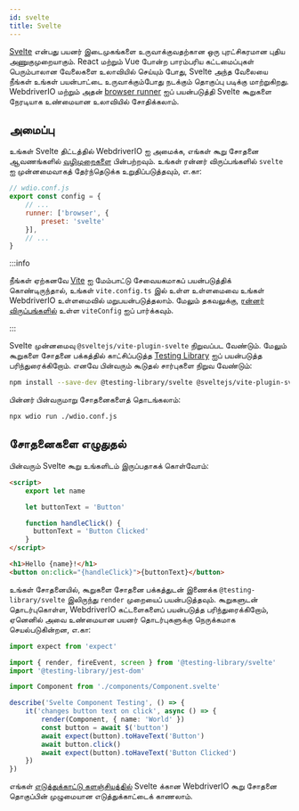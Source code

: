 ```yaml
---
id: svelte
title: Svelte
---
```


[Svelte](https://svelte.dev/) என்பது பயனர் இடைமுகங்களை உருவாக்குவதற்கான ஒரு புரட்சிகரமான புதிய அணுகுமுறையாகும். React மற்றும் Vue போன்ற பாரம்பரிய கட்டமைப்புகள் பெரும்பாலான வேலைகளை உலாவியில் செய்யும் போது, Svelte அந்த வேலையை நீங்கள் உங்கள் பயன்பாட்டை உருவாக்கும்போது நடக்கும் தொகுப்பு படிக்கு மாற்றுகிறது. WebdriverIO மற்றும் அதன் [browser runner](/docs/runner#browser-runner) ஐப் பயன்படுத்தி Svelte கூறுகளை நேரடியாக உண்மையான உலாவியில் சோதிக்கலாம்.

## அமைப்பு

உங்கள் Svelte திட்டத்தில் WebdriverIO ஐ அமைக்க, எங்கள் கூறு சோதனை ஆவணங்களில் [வழிமுறைகளை](/docs/component-testing#set-up) பின்பற்றவும். உங்கள் ரன்னர் விருப்பங்களில் `svelte` ஐ முன்னமைவாகத் தேர்ந்தெடுக்க உறுதிப்படுத்தவும், எ.கா:

```js
// wdio.conf.js
export const config = {
    // ...
    runner: ['browser', {
        preset: 'svelte'
    }],
    // ...
}
```

:::info

நீங்கள் ஏற்கனவே [Vite](https://vitejs.dev/) ஐ மேம்பாட்டு சேவையகமாகப் பயன்படுத்திக் கொண்டிருந்தால், உங்கள் `vite.config.ts` இல் உள்ள உள்ளமைவை உங்கள் WebdriverIO உள்ளமைவில் மறுபயன்படுத்தலாம். மேலும் தகவலுக்கு, [ரன்னர் விருப்பங்களில்](/docs/runner#runner-options) உள்ள `viteConfig` ஐப் பார்க்கவும்.

:::

Svelte முன்னமைவு `@sveltejs/vite-plugin-svelte` நிறுவப்பட வேண்டும். மேலும் கூறுகளை சோதனை பக்கத்தில் காட்சிப்படுத்த [Testing Library](https://testing-library.com/) ஐப் பயன்படுத்த பரிந்துரைக்கிறோம். எனவே பின்வரும் கூடுதல் சார்புகளை நிறுவ வேண்டும்:

```sh npm2yarn
npm install --save-dev @testing-library/svelte @sveltejs/vite-plugin-svelte
```

பின்னர் பின்வருமாறு சோதனைகளைத் தொடங்கலாம்:

```sh
npx wdio run ./wdio.conf.js
```

## சோதனைகளை எழுதுதல்

பின்வரும் Svelte கூறு உங்களிடம் இருப்பதாகக் கொள்வோம்:

```html title="./components/Component.svelte"
<script>
    export let name

    let buttonText = 'Button'

    function handleClick() {
      buttonText = 'Button Clicked'
    }
</script>

<h1>Hello {name}!</h1>
<button on:click="{handleClick}">{buttonText}</button>
```

உங்கள் சோதனையில், கூறுகளை சோதனை பக்கத்துடன் இணைக்க `@testing-library/svelte` இலிருந்து `render` முறையைப் பயன்படுத்தவும். கூறுகளுடன் தொடர்புகொள்ள, WebdriverIO கட்டளைகளைப் பயன்படுத்த பரிந்துரைக்கிறோம், ஏனெனில் அவை உண்மையான பயனர் தொடர்புகளுக்கு நெருக்கமாக செயல்படுகின்றன, எ.கா:

```ts title="svelte.test.js"
import expect from 'expect'

import { render, fireEvent, screen } from '@testing-library/svelte'
import '@testing-library/jest-dom'

import Component from './components/Component.svelte'

describe('Svelte Component Testing', () => {
    it('changes button text on click', async () => {
        render(Component, { name: 'World' })
        const button = await $('button')
        await expect(button).toHaveText('Button')
        await button.click()
        await expect(button).toHaveText('Button Clicked')
    })
})
```

எங்கள் [எடுத்துக்காட்டு களஞ்சியத்தில்](https://github.com/webdriverio/component-testing-examples/tree/main/svelte-typescript-vite) Svelte க்கான WebdriverIO கூறு சோதனை தொகுப்பின் முழுமையான எடுத்துக்காட்டைக் காணலாம்.